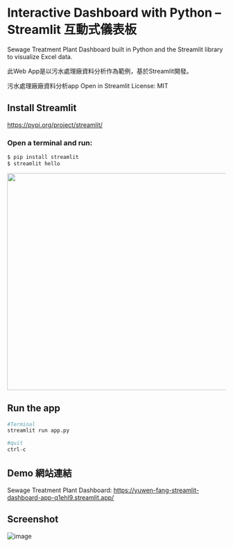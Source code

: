 # Interactive Dashboard with Python – Streamlit 互動式儀表板
Sewage Treatment Plant Dashboard built in Python and the Streamlit library to visualize Excel data.

此Web App是以污水處理廠資料分析作為範例，基於Streamlit開發。

污水處理廠廠資料分析app
Open in Streamlit License: MIT

## Install Streamlit
https://pypi.org/project/streamlit/

### Open a terminal and run:
```Python
$ pip install streamlit
$ streamlit hello
```
<img src="https://warehouse-camo.ingress.cmh1.psfhosted.org/5d1ec7d0ae3ce9b29cbf9cfb2fc5bd5bc7532aef/68747470733a2f2f757365722d696d616765732e67697468756275736572636f6e74656e742e636f6d2f373136343836342f3231373933363438372d31303137373834652d363865632d346530642d613766362d3662393735323564646638382e676966" width="700" height="500"/>

## Run the app
```Python
#Terminal
streamlit run app.py

#quit
ctrl-c
```

## Demo 網站連結
Sewage Treatment Plant Dashboard: https://yuwen-fang-streamlit-dashboard-app-q1ehl9.streamlit.app/ 

## Screenshot
![image](https://github.com/Yuwen-Fang/streamlit_dashboard/blob/main/screenshot_stremlit.jpg?raw=true)
